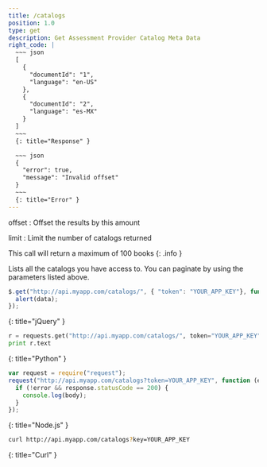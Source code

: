 ```yaml
---
title: /catalogs
position: 1.0
type: get
description: Get Assessment Provider Catalog Meta Data
right_code: |
  ~~~ json
  [
    {
      "documentId": "1",
      "language": "en-US"
    },
    {
      "documentId": "2",
      "language": "es-MX"
    }    
  ]
  ~~~
  {: title="Response" }

  ~~~ json
  {
    "error": true,
    "message": "Invalid offset"
  }
  ~~~
  {: title="Error" }
---
```

offset
: Offset the results by this amount

limit
: Limit the number of catalogs returned

This call will return a maximum of 100 books
{: .info }

Lists all the catalogs you have access to. You can paginate by using the parameters listed above.

~~~ javascript
$.get("http://api.myapp.com/catalogs/", { "token": "YOUR_APP_KEY"}, function(data) {
  alert(data);
});
~~~
{: title="jQuery" }

~~~ python
r = requests.get("http://api.myapp.com/catalogs/", token="YOUR_APP_KEY")
print r.text
~~~
{: title="Python" }

~~~ javascript
var request = require("request");
request("http://api.myapp.com/catalogs?token=YOUR_APP_KEY", function (error, response, body) {
  if (!error && response.statusCode == 200) {
    console.log(body);
  }
});
~~~
{: title="Node.js" }

~~~ bash
curl http://api.myapp.com/catalogs?key=YOUR_APP_KEY
~~~
{: title="Curl" }
